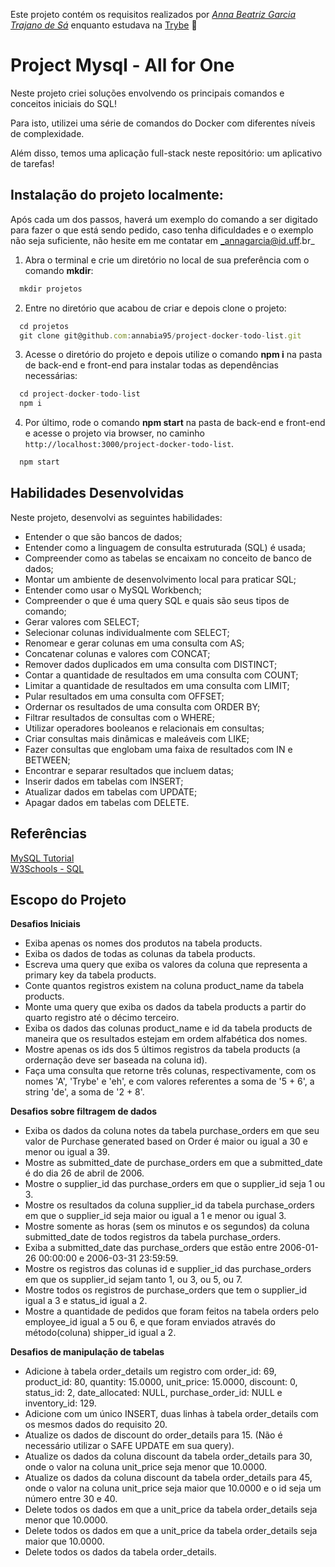 
Este projeto contém os requisitos realizados por _[Anna Beatriz Garcia Trajano de Sá](www.linkedin.com/in/anna-beatriz-trajano-de-sá)_ enquanto estudava na [Trybe](https://www.betrybe.com/) :rocket:

# Project Mysql - All for One

Neste projeto criei soluções envolvendo os principais comandos e conceitos iniciais do SQL!

Para isto, utilizei uma série de comandos do Docker com diferentes níveis de complexidade.

Além disso, temos uma aplicação full-stack neste repositório: um aplicativo de tarefas!

## Instalação do projeto localmente:
 
Após cada um dos passos, haverá um exemplo do comando a ser digitado para fazer o que está sendo pedido, caso tenha dificuldades e o exemplo não seja suficiente, não hesite em me contatar em _annagarcia@id.uff.br_ 

1. Abra o terminal e crie um diretório no local de sua preferência com o comando **mkdir**:
```javascript
  mkdir projetos
```

2. Entre no diretório que acabou de criar e depois clone o projeto:
```javascript
  cd projetos
  git clone git@github.com:annabia95/project-docker-todo-list.git
```

3. Acesse o diretório do projeto e depois utilize o comando **npm i** na pasta de back-end e front-end para instalar todas as dependências necessárias:
```javascript
  cd project-docker-todo-list
  npm i
```

4. Por último, rode o comando **npm start** na pasta de back-end e front-end e acesse o projeto via browser, no caminho `http://localhost:3000/project-docker-todo-list`.

```javascript
  npm start
```

## Habilidades Desenvolvidas

Neste projeto, desenvolvi as seguintes habilidades:

 - Entender o que são bancos de dados;
 - Entender como a linguagem de consulta estruturada (SQL) é usada;
 - Compreender como as tabelas se encaixam no conceito de banco de dados;
 - Montar um ambiente de desenvolvimento local para praticar SQL;
 - Entender como usar o MySQL Workbench;
 - Compreender o que é uma query SQL e quais são seus tipos de comando;
 - Gerar valores com SELECT;
 - Selecionar colunas individualmente com SELECT;
 - Renomear e gerar colunas em uma consulta com AS;
 - Concatenar colunas e valores com CONCAT;
 - Remover dados duplicados em uma consulta com DISTINCT;
 - Contar a quantidade de resultados em uma consulta com COUNT;
 - Limitar a quantidade de resultados em uma consulta com LIMIT;
 - Pular resultados em uma consulta com OFFSET;
 - Ordernar os resultados de uma consulta com ORDER BY;
 - Filtrar resultados de consultas com o WHERE;
 - Utilizar operadores booleanos e relacionais em consultas;
 - Criar consultas mais dinâmicas e maleáveis com LIKE;
 - Fazer consultas que englobam uma faixa de resultados com IN e BETWEEN;
 - Encontrar e separar resultados que incluem datas;
 - Inserir dados em tabelas com INSERT;
 - Atualizar dados em tabelas com UPDATE;
 - Apagar dados em tabelas com DELETE.
 
 ## Referências
 
 [MySQL Tutorial](https://www.mysqltutorial.org/)<br>
 [W3Schools - SQL](https://www.w3schools.com/sql/)<br>
 
 ## Escopo do Projeto
 
 **Desafios Iniciais**
 - Exiba apenas os nomes dos produtos na tabela products.
 - Exiba os dados de todas as colunas da tabela products.
 - Escreva uma query que exiba os valores da coluna que representa a primary key da tabela products.
 - Conte quantos registros existem na coluna product_name da tabela products.
 - Monte uma query que exiba os dados da tabela products a partir do quarto registro até o décimo terceiro.
 - Exiba os dados das colunas product_name e id da tabela products de maneira que os resultados estejam em ordem alfabética dos nomes.
 - Mostre apenas os ids dos 5 últimos registros da tabela products (a ordernação deve ser baseada na coluna id).
 - Faça uma consulta que retorne três colunas, respectivamente, com os nomes 'A', 'Trybe' e 'eh', e com valores referentes a soma de '5 + 6', a string 'de', a soma de '2 + 8'.
 
 **Desafios sobre filtragem de dados**
 - Exiba os dados da coluna notes da tabela purchase_orders em que seu valor de Purchase generated based on Order é maior ou igual a 30 e menor ou igual a 39.
 - Mostre as submitted_date de purchase_orders em que a submitted_date é do dia 26 de abril de 2006.
 - Mostre o supplier_id das purchase_orders em que o supplier_id seja 1 ou 3.
 - Mostre os resultados da coluna supplier_id da tabela purchase_orders em que o supplier_id seja maior ou igual a 1 e menor ou igual 3.
 - Mostre somente as horas (sem os minutos e os segundos) da coluna submitted_date de todos registros da tabela purchase_orders.
 - Exiba a submitted_date das purchase_orders que estão entre 2006-01-26 00:00:00 e 2006-03-31 23:59:59.
 - Mostre os registros das colunas id e supplier_id das purchase_orders em que os supplier_id sejam tanto 1, ou 3, ou 5, ou 7.
 - Mostre todos os registros de purchase_orders que tem o supplier_id igual a 3 e status_id igual a 2.
 - Mostre a quantidade de pedidos que foram feitos na tabela orders pelo employee_id igual a 5 ou 6, e que foram enviados através do método(coluna) shipper_id igual a 2.
 
 **Desafios de manipulação de tabelas**
 - Adicione à tabela order_details um registro com order_id: 69, product_id: 80, quantity: 15.0000, unit_price: 15.0000, discount: 0, status_id: 2, date_allocated: NULL, purchase_order_id: NULL e inventory_id: 129.
 - Adicione com um único INSERT, duas linhas à tabela order_details com os mesmos dados do requisito 20.
 - Atualize os dados de discount do order_details para 15. (Não é necessário utilizar o SAFE UPDATE em sua query).
 - Atualize os dados da coluna discount da tabela order_details para 30, onde o valor na coluna unit_price seja menor que 10.0000.
 - Atualize os dados da coluna discount da tabela order_details para 45, onde o valor na coluna unit_price seja maior que 10.0000 e o id seja um número entre 30 e 40.
 - Delete todos os dados em que a unit_price da tabela order_details seja menor que 10.0000.
 - Delete todos os dados em que a unit_price da tabela order_details seja maior que 10.0000.
 - Delete todos os dados da tabela order_details.
 
